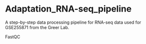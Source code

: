 # Adaptation_RNA-seq_pipeline
A step-by-step data processing pipeline for RNA-seq data used for GSE255871 from the Greer Lab. 

FastQC
